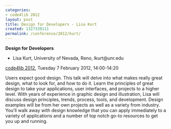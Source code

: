 ```yaml
---
categories:
- code4lib 2012
layout: post
title: Design for Developers - Lisa Kurt
created: 1327339111
permalink: /conference/2012/kurt/
---
```

<strong>Design for Developers</strong>
<ul>
<li>Lisa Kurt, University of Nevada, Reno, lkurt@unr.edu</li>
</ul>
<p><a href="/conference/2012/">code4lib 2012</a>, Tuesday 7 February 2012, 14:00-14:20</p>
<p>
Users expect good design. This talk will delve into what makes really great design, what to look for, and how to do it. Learn the principles of great design to take your applications, user interfaces, and projects to a higher level. With years of experience in graphic design and illustration, Lisa will discuss design principles, trends, process, tools, and development. Design examples will be from her own projects as well as a variety from industry. You’ll walk away with design knowledge that you can apply immediately to a variety of applications and a number of top notch go-to resources to get you up and running.
</p>
